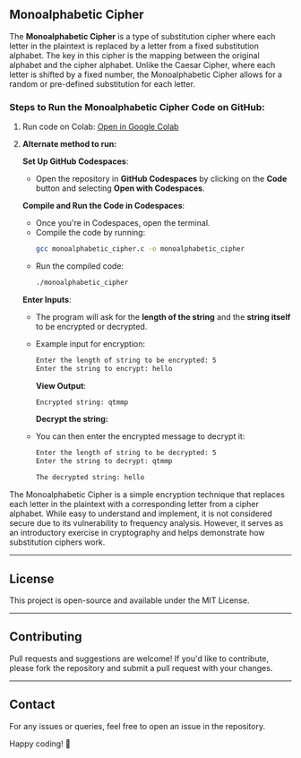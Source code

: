 
## Monoalphabetic Cipher
The **Monoalphabetic Cipher** is a type of substitution cipher where each letter in the plaintext is replaced by a letter from a fixed substitution alphabet. The key in this cipher is the mapping between the original alphabet and the cipher alphabet. Unlike the Caesar Cipher, where each letter is shifted by a fixed number, the Monoalphabetic Cipher allows for a random or pre-defined substitution for each letter.

### **Steps to Run the Monoalphabetic Cipher Code on GitHub:**
1. Run code on Colab: [Open in Google Colab](https://colab.research.google.com/drive/1HZXvLp3TbH-yOe4qArm4R1O7vAzmnK4D)

2. **Alternate method to run:**
   
   **Set Up GitHub Codespaces**:
   - Open the repository in **GitHub Codespaces** by clicking on the **Code** button and selecting **Open with Codespaces**.

   **Compile and Run the Code in Codespaces**:
   - Once you're in Codespaces, open the terminal.
   - Compile the code by running:
     ```sh
     gcc monoalphabetic_cipher.c -o monoalphabetic_cipher
     ```
   - Run the compiled code:
     ```sh
     ./monoalphabetic_cipher
     ```
   
   **Enter Inputs**:
   - The program will ask for the **length of the string** and the **string itself** to be encrypted or decrypted. 
   - Example input for encryption:
     ```sh
     Enter the length of string to be encrypted: 5
     Enter the string to encrypt: hello
     ```
     
     **View Output**:
     ```sh
     Encrypted string: qtmmp
     ```

     **Decrypt the string:**
   - You can then enter the encrypted message to decrypt it:
     ```sh
     Enter the length of string to be decrypted: 5
     Enter the string to decrypt: qtmmp
     ```
     ```sh
     The decrypted string: hello
     ```

The Monoalphabetic Cipher is a simple encryption technique that replaces each letter in the plaintext with a corresponding letter from a cipher alphabet. While easy to understand and implement, it is not considered secure due to its vulnerability to frequency analysis. However, it serves as an introductory exercise in cryptography and helps demonstrate how substitution ciphers work.

---

## License
This project is open-source and available under the MIT License.

---

## Contributing
Pull requests and suggestions are welcome! If you'd like to contribute, please fork the repository and submit a pull request with your changes.

---

## Contact
For any issues or queries, feel free to open an issue in the repository.

Happy coding! 🚀


